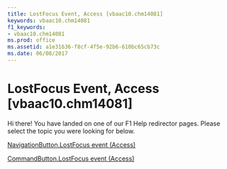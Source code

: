 ```yaml
---
title: LostFocus Event, Access [vbaac10.chm14081]
keywords: vbaac10.chm14081
f1_keywords:
- vbaac10.chm14081
ms.prod: office
ms.assetid: a1e31636-f8cf-4f5e-92b6-610bc65cb73c
ms.date: 06/08/2017
---
```



# LostFocus Event, Access [vbaac10.chm14081]

Hi there! You have landed on one of our F1 Help redirector pages. Please select the topic you were looking for below.

[NavigationButton.LostFocus event (Access)](http://msdn.microsoft.com/library/ddb4d588-bcfc-2639-6b90-05a72c943a5f%28Office.15%29.aspx)

[CommandButton.LostFocus event (Access)](http://msdn.microsoft.com/library/a8c29b13-5757-7be9-7111-81f847c8ec32%28Office.15%29.aspx)


